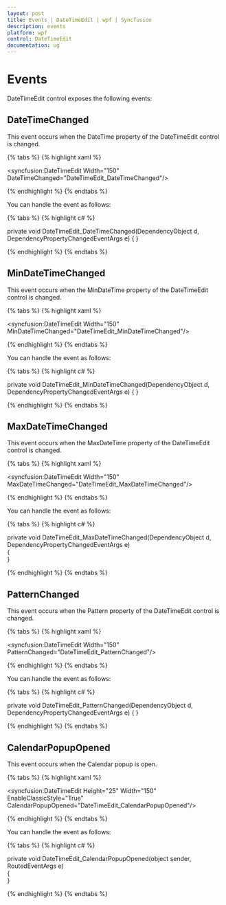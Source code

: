 ```yaml
---
layout: post
title: Events | DateTimeEdit | wpf | Syncfusion
description: events
platform: wpf
control: DateTimeEdit
documentation: ug
---
```


# Events

DateTimeEdit control exposes the following events:

## DateTimeChanged

This event occurs when the DateTime property of the DateTimeEdit control is changed.

{% tabs %}
{% highlight xaml %}

<syncfusion:DateTimeEdit Width="150" DateTimeChanged="DateTimeEdit_DateTimeChanged"/>

{% endhighlight  %}
{% endtabs %}

You can handle the event as follows:

{% tabs %}
{% highlight c# %}

private void DateTimeEdit_DateTimeChanged(DependencyObject d, DependencyPropertyChangedEventArgs e)        {        }

{% endhighlight  %}
{% endtabs %}

## MinDateTimeChanged

This event occurs when the MinDateTime property of the DateTimeEdit control is changed.

{% tabs %}
{% highlight xaml %}

<syncfusion:DateTimeEdit Width="150" MinDateTimeChanged="DateTimeEdit_MinDateTimeChanged"/>

{% endhighlight  %}
{% endtabs %}

You can handle the event as follows:

{% tabs %}
{% highlight c# %}

private void DateTimeEdit_MinDateTimeChanged(DependencyObject d, DependencyPropertyChangedEventArgs e)        {        }

{% endhighlight %}
{% endtabs %}

## MaxDateTimeChanged

This event occurs when the MaxDateTime property of the DateTimeEdit control is changed.

{% tabs %}
{% highlight xaml %}

<syncfusion:DateTimeEdit Width="150" MaxDateTimeChanged="DateTimeEdit_MaxDateTimeChanged"/>

{% endhighlight  %}
{% endtabs %}

You can handle the event as follows:

{% tabs %}
{% highlight c# %}

private void DateTimeEdit_MaxDateTimeChanged(DependencyObject d, DependencyPropertyChangedEventArgs e)        
{        
}

{% endhighlight  %}
{% endtabs %}

## PatternChanged

This event occurs when the Pattern property of the DateTimeEdit control is changed.

{% tabs %}
{% highlight xaml %}

<syncfusion:DateTimeEdit Width="150" PatternChanged="DateTimeEdit_PatternChanged"/>

{% endhighlight %}
{% endtabs %}

You can handle the event as follows:

{% tabs %}
{% highlight c# %}

private void DateTimeEdit_PatternChanged(DependencyObject d, DependencyPropertyChangedEventArgs e)        {        }

{% endhighlight  %}
{% endtabs %}

## CalendarPopupOpened

This event occurs when the Calendar popup is open.

{% tabs %}
{% highlight xaml %}

<syncfusion:DateTimeEdit Height="25" Width="150" EnableClassicStyle="True" CalendarPopupOpened="DateTimeEdit_CalendarPopupOpened"/>

{% endhighlight  %}
{% endtabs %}

You can handle the event as follows:

{% tabs %}
{% highlight c# %}

private void DateTimeEdit_CalendarPopupOpened(object sender, RoutedEventArgs e)        
{        
}

{% endhighlight %}
{% endtabs %}
